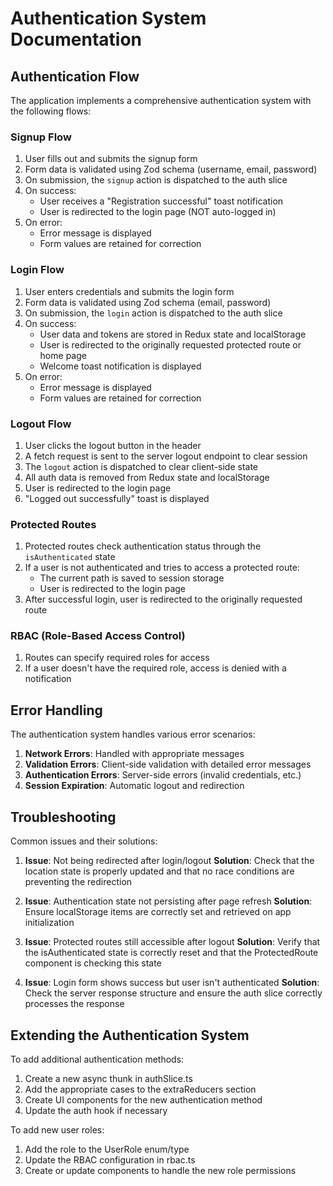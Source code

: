 # Authentication System Documentation

## Authentication Flow

The application implements a comprehensive authentication system with the following flows:

### Signup Flow
1. User fills out and submits the signup form
2. Form data is validated using Zod schema (username, email, password)
3. On submission, the `signup` action is dispatched to the auth slice
4. On success:
   - User receives a "Registration successful" toast notification
   - User is redirected to the login page (NOT auto-logged in)
5. On error:
   - Error message is displayed
   - Form values are retained for correction

### Login Flow
1. User enters credentials and submits the login form
2. Form data is validated using Zod schema (email, password)
3. On submission, the `login` action is dispatched to the auth slice
4. On success:
   - User data and tokens are stored in Redux state and localStorage
   - User is redirected to the originally requested protected route or home page
   - Welcome toast notification is displayed
5. On error:
   - Error message is displayed
   - Form values are retained for correction

### Logout Flow
1. User clicks the logout button in the header
2. A fetch request is sent to the server logout endpoint to clear session
3. The `logout` action is dispatched to clear client-side state
4. All auth data is removed from Redux state and localStorage
5. User is redirected to the login page
6. "Logged out successfully" toast is displayed

### Protected Routes
1. Protected routes check authentication status through the `isAuthenticated` state
2. If a user is not authenticated and tries to access a protected route:
   - The current path is saved to session storage
   - User is redirected to the login page
3. After successful login, user is redirected to the originally requested route

### RBAC (Role-Based Access Control)
1. Routes can specify required roles for access
2. If a user doesn't have the required role, access is denied with a notification

## Error Handling

The authentication system handles various error scenarios:

1. **Network Errors**: Handled with appropriate messages
2. **Validation Errors**: Client-side validation with detailed error messages
3. **Authentication Errors**: Server-side errors (invalid credentials, etc.)
4. **Session Expiration**: Automatic logout and redirection

## Troubleshooting

Common issues and their solutions:

1. **Issue**: Not being redirected after login/logout
   **Solution**: Check that the location state is properly updated and that no race conditions are preventing the redirection

2. **Issue**: Authentication state not persisting after page refresh
   **Solution**: Ensure localStorage items are correctly set and retrieved on app initialization

3. **Issue**: Protected routes still accessible after logout
   **Solution**: Verify that the isAuthenticated state is correctly reset and that the ProtectedRoute component is checking this state

4. **Issue**: Login form shows success but user isn't authenticated
   **Solution**: Check the server response structure and ensure the auth slice correctly processes the response

## Extending the Authentication System

To add additional authentication methods:

1. Create a new async thunk in authSlice.ts
2. Add the appropriate cases to the extraReducers section
3. Create UI components for the new authentication method
4. Update the auth hook if necessary

To add new user roles:

1. Add the role to the UserRole enum/type
2. Update the RBAC configuration in rbac.ts
3. Create or update components to handle the new role permissions